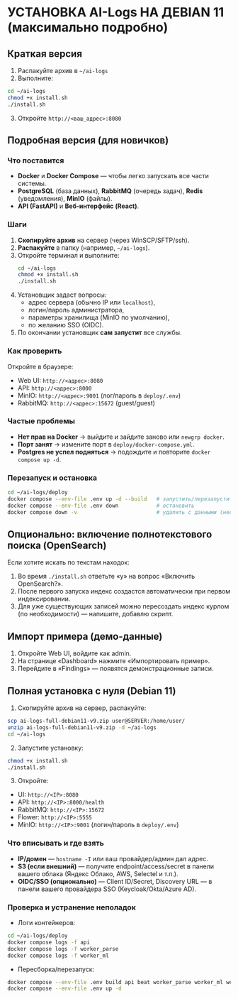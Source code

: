 
# УСТАНОВКА AI-Logs НА ДЕBIAN 11 (максимально подробно)

## Краткая версия
1) Распакуйте архив в `~/ai-logs`  
2) Выполните:
```bash
cd ~/ai-logs
chmod +x install.sh
./install.sh
```
3) Откройте `http://<ваш_адрес>:8080`

## Подробная версия (для новичков)
### Что поставится
- **Docker** и **Docker Compose** — чтобы легко запускать все части системы.
- **PostgreSQL** (база данных), **RabbitMQ** (очередь задач), **Redis** (уведомления), **MinIO** (файлы).
- **API (FastAPI)** и **Веб‑интерфейс (React)**.

### Шаги
1. **Скопируйте архив** на сервер (через WinSCP/SFTP/ssh).
2. **Распакуйте** в папку (например, `~/ai-logs`).
3. Откройте терминал и выполните:
   ```bash
   cd ~/ai-logs
   chmod +x install.sh
   ./install.sh
   ```
4. Установщик задаст вопросы:
   - адрес сервера (обычно IP или `localhost`),
   - логин/пароль администратора,
   - параметры хранилища (MinIO по умолчанию),
   - по желанию SSO (OIDC).
5. По окончании установщик **сам запустит** все службы.

### Как проверить
Откройте в браузере:
- Web UI: `http://<адрес>:8080`
- API: `http://<адрес>:8000`
- MinIO: `http://<адрес>:9001` (лог/пароль в `deploy/.env`)
- RabbitMQ: `http://<адрес>:15672` (guest/guest)

### Частые проблемы
- **Нет прав на Docker** → выйдите и зайдите заново или `newgrp docker`.
- **Порт занят** → измените порт в `deploy/docker-compose.yml`.
- **Postgres не успел подняться** → подождите и повторите `docker compose up -d`.

### Перезапуск и остановка
```bash
cd ~/ai-logs/deploy
docker compose --env-file .env up -d --build   # запустить/перезапустить
docker compose --env-file .env down            # остановить
docker compose down -v                         # удалить с данными (необратимо)
```


## Опционально: включение полнотекстового поиска (OpenSearch)
Если хотите искать по текстам находок:
1. Во время `./install.sh` ответьте «y» на вопрос «Включить OpenSearch?».
2. После первого запуска индекс создастся автоматически при первом индексировании.
3. Для уже существующих записей можно пересоздать индекс курлом (по необходимости) — напишите, добавлю скрипт.

## Импорт примера (демо-данные)
1. Откройте Web UI, войдите как admin.
2. На странице «Dashboard» нажмите «Импортировать пример».
3. Перейдите в «Findings» — появятся демонстрационные записи.



## Полная установка с нуля (Debian 11)
1) Скопируйте архив на сервер, распакуйте:
```bash
scp ai-logs-full-debian11-v9.zip user@SERVER:/home/user/
unzip ai-logs-full-debian11-v9.zip -d ~/ai-logs
cd ~/ai-logs
```
2) Запустите установку:
```bash
chmod +x install.sh
./install.sh
```
3) Откройте:
- UI: `http://<IP>:8080`
- API: `http://<IP>:8000/health`
- RabbitMQ: `http://<IP>:15672`
- Flower: `http://<IP>:5555`
- MinIO: `http://<IP>:9001` (логин/пароль в `deploy/.env`)

### Что вписывать и где взять
- **IP/домен** — `hostname -I` или ваш провайдер/админ дал адрес.
- **S3 (если внешний)** — получите endpoint/access/secret в панели вашего облака (Яндекс Облако, AWS, Selectel и т.п.).
- **OIDC/SSO (опционально)** — Client ID/Secret, Discovery URL — в панели вашего провайдера SSO (Keycloak/Okta/Azure AD).

### Проверка и устранение неполадок
- Логи контейнеров:
```bash
cd ~/ai-logs/deploy
docker compose logs -f api
docker compose logs -f worker_parse
docker compose logs -f worker_ml
```
- Пересборка/перезапуск:
```bash
docker compose --env-file .env build api beat worker_parse worker_ml web
docker compose --env-file .env up -d
```
